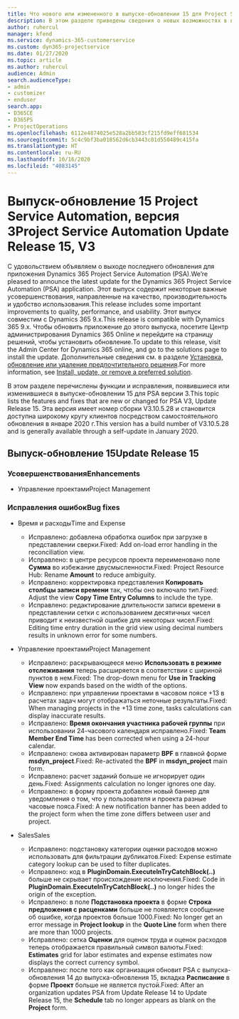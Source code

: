 ```yaml
---
title: Что нового или измененного в выпуске-обновлении 15 для Project Service Automation версии 3
description: В этом разделе приведены сведения о новых возможностях в выпуске-обновлении 15 для Project Service Automation версии 3.
author: ruhercul
manager: kfend
ms.service: dynamics-365-customerservice
ms.custom: dyn365-projectservice
ms.date: 01/27/2020
ms.topic: article
ms.author: ruhercul
audience: Admin
search.audienceType:
- admin
- customizer
- enduser
search.app:
- D365CE
- D365PS
- ProjectOperations
ms.openlocfilehash: 6112e4874025e528a2bb583cf215fd9eff681534
ms.sourcegitcommit: 5c4c9bf3ba018562d6cb3443c01d550489c415fa
ms.translationtype: HT
ms.contentlocale: ru-RU
ms.lasthandoff: 10/16/2020
ms.locfileid: "4083145"
---
```

# <a name="project-service-automation-update-release-15-v3"></a><span data-ttu-id="48d46-103">Выпуск-обновление 15 Project Service Automation, версия 3</span><span class="sxs-lookup"><span data-stu-id="48d46-103">Project Service Automation Update Release 15, V3</span></span>

<span data-ttu-id="48d46-104">С удовольствием объявляем о выходе последнего обновления для приложения Dynamics 365 Project Service Automation (PSA).</span><span class="sxs-lookup"><span data-stu-id="48d46-104">We’re pleased to announce the latest update for the Dynamics 365 Project Service Automation (PSA) application.</span></span> <span data-ttu-id="48d46-105">Этот выпуск содержит некоторые важные усовершенствования, направленные на качество, производительность и удобство использования.</span><span class="sxs-lookup"><span data-stu-id="48d46-105">This release includes some important improvements to quality, performance, and usability.</span></span> <span data-ttu-id="48d46-106">Этот выпуск совместим с Dynamics 365 9.x.</span><span class="sxs-lookup"><span data-stu-id="48d46-106">This release is compatible with Dynamics 365 9.x.</span></span> <span data-ttu-id="48d46-107">Чтобы обновить приложение до этого выпуска, посетите Центр администрирования Dynamics 365 Online и перейдите на страницу решений, чтобы установить обновление.</span><span class="sxs-lookup"><span data-stu-id="48d46-107">To update to this release, visit the Admin Center for Dynamics 365 online, and go to the solutions page to install the update.</span></span> <span data-ttu-id="48d46-108">Дополнительные сведения см. в разделе [Установка, обновление или удаление предпочтительного решения](https://docs.microsoft.com/power-platform/admin/install-remove-preferred-solution).</span><span class="sxs-lookup"><span data-stu-id="48d46-108">For more information, see [Install, update, or remove a preferred solution](https://docs.microsoft.com/power-platform/admin/install-remove-preferred-solution).</span></span>

<span data-ttu-id="48d46-109">В этом разделе перечислены функции и исправления, появившиеся или изменившиеся в выпуске-обновлении 15 для PSA версии 3.</span><span class="sxs-lookup"><span data-stu-id="48d46-109">This topic lists the features and fixes that are new or changed for PSA V3, Update Release 15.</span></span> <span data-ttu-id="48d46-110">Эта версия имеет номер сборки V3.10.5.28 и становится доступна широкому кругу клиентов посредством самостоятельного обновления в январе 2020 г.</span><span class="sxs-lookup"><span data-stu-id="48d46-110">This version has a build number of V3.10.5.28 and is generally available through a self-update in January 2020.</span></span>

## <a name="update-release-15"></a><span data-ttu-id="48d46-111">Выпуск-обновление 15</span><span class="sxs-lookup"><span data-stu-id="48d46-111">Update Release 15</span></span> 

### <a name="enhancements"></a><span data-ttu-id="48d46-112">Усовершенствования</span><span class="sxs-lookup"><span data-stu-id="48d46-112">Enhancements</span></span>

- <span data-ttu-id="48d46-113">Управление проектами</span><span class="sxs-lookup"><span data-stu-id="48d46-113">Project Management</span></span>

### <a name="bug-fixes"></a><span data-ttu-id="48d46-114">Исправления ошибок</span><span class="sxs-lookup"><span data-stu-id="48d46-114">Bug fixes</span></span>

- <span data-ttu-id="48d46-115">Время и расходы</span><span class="sxs-lookup"><span data-stu-id="48d46-115">Time and Expense</span></span>

  - <span data-ttu-id="48d46-116">Исправлено: добавлена обработка ошибок при загрузке в представлении сверки.</span><span class="sxs-lookup"><span data-stu-id="48d46-116">Fixed: Add on-load error handling in the reconciliation view.</span></span>
  - <span data-ttu-id="48d46-117">Исправлено: в центре ресурсов проекта переименовано поле **Сумма** во избежание двусмысленности.</span><span class="sxs-lookup"><span data-stu-id="48d46-117">Fixed: Project Resource Hub: Rename **Amount** to reduce ambiguity.</span></span>
  - <span data-ttu-id="48d46-118">Исправлено: корректировка представления **Копировать столбцы записи времени** так, чтобы оно включало тип.</span><span class="sxs-lookup"><span data-stu-id="48d46-118">Fixed: Adjust the view **Copy Time Entry Columns** to include the type.</span></span>
  - <span data-ttu-id="48d46-119">Исправлено: редактирование длительности записи времени в представлении сетки с использованием десятичных чисел приводит к неизвестной ошибке для некоторых чисел.</span><span class="sxs-lookup"><span data-stu-id="48d46-119">Fixed: Editing time entry duration in the grid view using decimal numbers results in unknown error for some numbers.</span></span>

- <span data-ttu-id="48d46-120">Управление проектами</span><span class="sxs-lookup"><span data-stu-id="48d46-120">Project Management</span></span>

  - <span data-ttu-id="48d46-121">Исправлено: раскрывающееся меню **Использовать в режиме отслеживания** теперь расширяется в соответствии с шириной пунктов в нем.</span><span class="sxs-lookup"><span data-stu-id="48d46-121">Fixed: The drop-down menu for **Use in Tracking View** now expands based on the width of the options.</span></span>
  - <span data-ttu-id="48d46-122">Исправлено: при управлении проектами в часовом поясе +13 в расчетах задач могут отображаться неточные результаты.</span><span class="sxs-lookup"><span data-stu-id="48d46-122">Fixed: When managing projects in the +13 time zone, tasks calculations can display inaccurate results.</span></span>
  - <span data-ttu-id="48d46-123">Исправлено: **Время окончания участника рабочей группы** при использовании 24-часового календаря исправлено.</span><span class="sxs-lookup"><span data-stu-id="48d46-123">Fixed: **Team Member End Time** has been corrected when using a 24-hour calendar.</span></span>
  - <span data-ttu-id="48d46-124">Исправлено: снова активирован параметр **BPF** в главной форме **msdyn_project**.</span><span class="sxs-lookup"><span data-stu-id="48d46-124">Fixed: Re-activated the **BPF** in **msdyn_project** main form.</span></span>
  - <span data-ttu-id="48d46-125">Исправлено: расчет заданий больше не игнорирует один день.</span><span class="sxs-lookup"><span data-stu-id="48d46-125">Fixed: Assignments calculation no longer ignores one day.</span></span>
  - <span data-ttu-id="48d46-126">Исправлено: в форму проекта добавлен новый баннер для уведомления о том, что у пользователя и проекта разные часовые пояса.</span><span class="sxs-lookup"><span data-stu-id="48d46-126">Fixed: A new notification banner has been added to the project form when the time zone differs between user and project.</span></span>

- <span data-ttu-id="48d46-127">Sales</span><span class="sxs-lookup"><span data-stu-id="48d46-127">Sales</span></span>

  - <span data-ttu-id="48d46-128">Исправлено: подстановку категории оценки расходов можно использовать для фильтрации дубликатов.</span><span class="sxs-lookup"><span data-stu-id="48d46-128">Fixed: Expense estimate category lookup can be used to filter duplicates.</span></span>
  - <span data-ttu-id="48d46-129">Исправлено: код в **PluginDomain.ExecuteInTryCatchBlock(..)** больше не скрывает происхождение исключения.</span><span class="sxs-lookup"><span data-stu-id="48d46-129">Fixed: Code in **PluginDomain.ExecuteInTryCatchBlock(..)** no longer hides the origin of the exception.</span></span>
  - <span data-ttu-id="48d46-130">Исправлено: в поле **Подстановка проекта** в форме **Строка предложения с расценками** больше не появляется сообщение об ошибке, когда проектов больше 1000.</span><span class="sxs-lookup"><span data-stu-id="48d46-130">Fixed: No longer get an error message in **Project lookup** in the **Quote Line** form when there are more than 1000 projects.</span></span>
  - <span data-ttu-id="48d46-131">Исправлено: сетка **Оценки** для оценок труда и оценок расходов теперь отображается правильный символ валюты.</span><span class="sxs-lookup"><span data-stu-id="48d46-131">Fixed: **Estimates** grid for labor estimates and expense estimates now displays the correct currency symbol.</span></span>
  - <span data-ttu-id="48d46-132">Исправлено: после того как организация обновит PSA с выпуска-обновления 14 до выпуска-обновления 15, вкладка **Расписание** в форме **Проект** больше не является пустой.</span><span class="sxs-lookup"><span data-stu-id="48d46-132">Fixed: After an organization updates PSA from Update Release 14 to Update Release 15, the **Schedule** tab no longer appears as blank on the **Project** form.</span></span>
